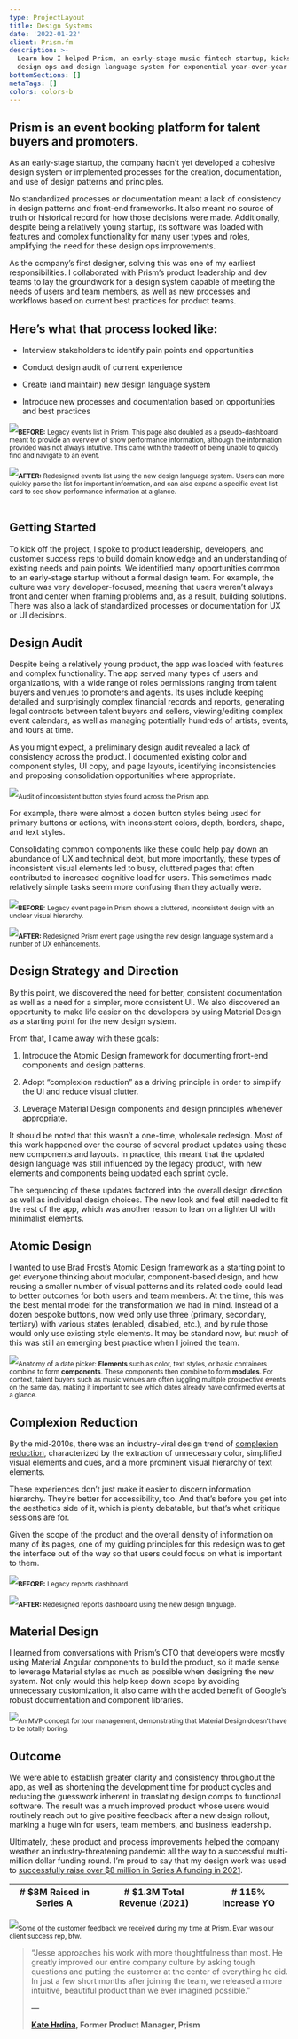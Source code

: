 ```yaml
---
type: ProjectLayout
title: Design Systems
date: '2022-01-22'
client: Prism.fm
description: >-
  Learn how I helped Prism, an early-stage music fintech startup, kickstart its
  design ops and design language system for exponential year-over-year growth.
bottomSections: []
metaTags: []
colors: colors-b
---
```

## Prism is an event booking platform for talent buyers and promoters.

As an early-stage startup, the company hadn’t yet developed a cohesive design system or implemented processes for the creation, documentation, and use of design patterns and principles.

No standardized processes or documentation meant a lack of consistency in design patterns and front-end frameworks. It also meant no source of truth or historical record for how those decisions were made. Additionally, despite being a relatively young startup, its software was loaded with features and complex functionality for many user types and roles, amplifying the need for these design ops improvements.

As the company’s first designer, solving this was one of my earliest responsibilities. I collaborated with Prism’s product leadership and dev teams to lay the groundwork for a design system capable of meeting the needs of users and team members, as well as new processes and workflows based on current best practices for product teams.

## Here’s what that process looked like:

*   Interview stakeholders to identify pain points and opportunities

*   Conduct design audit of current experience

*   Create (and maintain) new design language system

*   Introduce new processes and documentation based on opportunities and best practices

![](/images/prism-events-before.png)<sub>**BEFORE:**</sub><sub> Legacy events list in Prism. This page also doubled as a pseudo-dashboard meant to provide an overview of show performance information, although the information provided was not always intuitive. This came with the tradeoff of being unable to quickly find and navigate to an event.</sub>

![](/images/prism-events-list-after.png)<sub>**AFTER:**</sub><sub> Redesigned events list using the new design language system. Users can more quickly parse the list for important information, and can also expand a specific event list card to see show performance information at a glance.</sub>

|   |   |
| - | - |

## Getting Started

To kick off the project, I spoke to product leadership, developers, and customer success reps to build domain knowledge and an understanding of existing needs and pain points. We identified many opportunities common to an early-stage startup without a formal design team. For example, the culture was very developer-focused, meaning that users weren’t always front and center when framing problems and, as a result, building solutions. There was also a lack of standardized processes or documentation for UX or UI decisions.

## Design Audit

Despite being a relatively young product, the app was loaded with features and complex functionality. The app served many types of users and organizations, with a wide range of roles permissions ranging from talent buyers and venues to promoters and agents. Its uses include keeping detailed and surprisingly complex financial records and reports, generating legal contracts between talent buyers and sellers, viewing/editing complex event calendars, as well as managing potentially hundreds of artists, events, and tours at time.

As you might expect, a preliminary design audit revealed a lack of consistency across the product. I documented existing color and component styles, UI copy, and page layouts, identifying inconsistencies and proposing consolidation opportunities where appropriate.

![](/images/prism-audit-buttons.png)<sub>Audit of inconsistent button styles found across the Prism app.</sub>

For example, there were almost a dozen button styles being used for primary buttons or actions, with inconsistent colors, depth, borders, shape, and text styles.

Consolidating common components like these could help pay down an abundance of UX and technical debt, but more importantly, these types of inconsistent visual elements led to busy, cluttered pages that often contributed to increased cognitive load for users. This sometimes made relatively simple tasks seem more confusing than they actually were.

![](/images/prism-event-detail-before.png)<sub>**BEFORE:**</sub><sub> Legacy event page in Prism shows a cluttered, inconsistent design with an unclear visual hierarchy.</sub>

![](/images/prism-event-detail-page-after.png)**<sub>AFTER:</sub>**<sub> Redesigned Prism event page using the new design language system and a number of UX enhancements.</sub>

## Design Strategy and Direction

By this point, we discovered the need for better, consistent documentation as well as a need for a simpler, more consistent UI. We also discovered an opportunity to make life easier on the developers by using Material Design as a starting point for the new design system.

From that, I came away with these goals:

1.  Introduce the Atomic Design framework for documenting front-end components and design patterns.

2.  Adopt “complexion reduction” as a driving principle in order to simplify the UI and reduce visual clutter.

3.  Leverage Material Design components and design principles whenever appropriate.

It should be noted that this wasn’t a one-time, wholesale redesign. Most of this work happened over the course of several product updates using these new components and layouts. In practice, this meant that the updated design language was still influenced by the legacy product, with new elements and components being updated each sprint cycle.

The sequencing of these updates factored into the overall design direction as well as individual design choices. The new look and feel still needed to fit the rest of the app, which was another reason to lean on a lighter UI with minimalist elements.

## Atomic Design

I wanted to use Brad Frost’s Atomic Design framework as a starting point to get everyone thinking about modular, component-based design, and how reusing a smaller number of visual patterns and its related code could lead to better outcomes for both users and team members. At the time, this was the best mental model for the transformation we had in mind. Instead of a dozen bespoke buttons, now we’d only use three (primary, secondary, tertiary) with various states (enabled, disabled, etc.), and by rule those would only use existing style elements. It may be standard now, but much of this was still an emerging best practice when I joined the team.

![](https://preview--jessebasham-72709.stackbit.dev/_static/app-assets/public/images/atomic%20design.png)<sub>Anatomy of a date picker: </sub><sub>**Elements**</sub><sub> such as color, text styles, or basic containers combine to form </sub><sub>**components**</sub><sub>. These components then combine to form </sub><sub>**modules**</sub><sub>. For context, talent buyers such as music venues are often juggling multiple prospective events on the same day, making it important to see which dates already have confirmed events at a glance.</sub>

## Complexion Reduction

By the mid-2010s, there was an industry-viral design trend of [complexion reduction](https://medium.com/slate-teams/complexion-reduction-a-new-trend-in-mobile-design-cef033a0b978), characterized by the extraction of unnecessary color, simplified visual elements and cues, and a more prominent visual hierarchy of text elements.

These experiences don’t just make it easier to discern information hierarchy. They’re better for accessibility, too. And that’s before you get into the aesthetics side of it, which is plenty debatable, but that’s what critique sessions are for.

Given the scope of the product and the overall density of information on many of its pages, one of my guiding principles for this redesign was to get the interface out of the way so that users could focus on what is important to them.

![](/images/prism%20reports%20before.gif)<sub>**BEFORE:**</sub><sub> Legacy reports dashboard.</sub>

![](/images/prism-reports-after\(1\).png)<sub>**AFTER:**</sub><sub> Redesigned reports dashboard using the new design language.</sub>

## Material Design

I learned from conversations with Prism’s CTO that developers were mostly using Material Angular components to build the product, so it made sense to leverage Material styles as much as possible when designing the new system. Not only would this help keep down scope by avoiding unnecessary customization, it also came with the added benefit of Google’s robust documentation and component libraries.

![](/images/route%20sheet.png)<sub>An MVP concept for tour management, demonstrating that Material Design doesn’t have to be totally boring.</sub>

## Outcome

We were able to establish greater clarity and consistency throughout the app, as well as shortening the development time for product cycles and reducing the guesswork inherent in translating design comps to functional software. The result was a much improved product whose users would routinely reach out to give positive feedback after a new design rollout, marking a huge win for users, team members, and business leadership.

Ultimately, these product and process improvements helped the company weather an industry-threatening pandemic all the way to a successful multi-million dollar funding round. I’m proud to say that my design work was used to [successfully raise over $8 million in Series A funding in 2021](https://prism.fm/blog/product-updates-news/prism-announces-8-million-series-a-funding/).

| # $8M Raised in Series A | # $1.3M Total Revenue (2021) | # 115% Increase YO |
| ------------------------ | ---------------------------- | ------------------ |

![](/images/figma-user-feedback\(1\).png)<sub>Some of the customer feedback we received during my time at Prism. Evan was our client success rep, btw.</sub>

> “Jesse approaches his work with more thoughtfulness than most. He greatly improved our entire company culture by asking tough questions and putting the customer at the center of everything he did. In just a few short months after joining the team, we released a more intuitive, beautiful product than we ever imagined possible.”
>
> **—**
>
> [**Kate Hrdina**](https://www.linkedin.com/in/katehrdina/)**, Former Product Manager, Prism**

